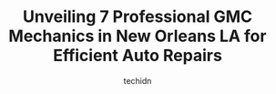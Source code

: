 ---
layout: ampstory
image: https://images.unsplash.com/photo-1542728212-aca4817f0610?ixlib=rb-4.0.3&ixid=MnwxMjA3fDB8MHxwaG90by1wYWdlfHx8fGVufDB8fHx8&auto=format&fit=crop&w=640&h=853&q=80
author: techidn
featured: false
description: Experience the excellence of automotive service by visiting the 7 best GMC Mechanic in New Orleans LA, USA. With their expertise, attention to detail, and commitment to customer satisfaction
title: Unveiling 7 Professional GMC Mechanics in New Orleans LA for Efficient Auto Repairs
cover:
   title: Unveiling 7 Professional GMC Mechanics in New Orleans LA for Efficient Auto Repairs
   subtitle: Rickpate
   background: https://images.unsplash.com/photo-1542728212-aca4817f0610?ixlib=rb-4.0.3&ixid=MnwxMjA3fDB8MHxwaG90by1wYWdlfHx8fGVufDB8fHx8&auto=format&fit=crop&w=640&h=853&q=80

pages: 
 - layout: thirds
   top: <h1>#1 Tims Quality Car Care</h1>
   bottom: "<p>This was the best experience I have ever had dealing with car repairs. The staff and technicians at Tims were great with communicating the issues for repair and priori</p>"
   background: https://www.knot35.com/toplist/wp-content/uploads/2023/06/best-gmc-mechanic-1-in-new-orleans-la-1685833124.jpeg
   backgroundblur: true
 - layout: thirds
   top: <h1>#2 Boudreauxs Automotive Care</h1>
   bottom: "<p>1617 Gentilly Blvd, New Orleans, LA 70119, United States</p>"
   background: https://www.knot35.com/toplist/wp-content/uploads/2023/06/best-gmc-mechanic-2-in-new-orleans-la-1685833124.jpeg
   cta:
      link: https://www.knot35.com/toplist/unveiling-7-professional-gmc-mechanics-in-new-orleans-la-for-efficient-auto-repairs/
      text: Unveiling 7 Professional GMC Mechanics in New Orleans LA for Efficient Auto Repairs
 - layout: thirds
   top: <h1>#3 NOLA Automotive Repairs</h1>
   bottom: "<p>2100 Earhart Blvd, New Orleans, LA 70113, United States</p>"
   background: https://www.knot35.com/toplist/wp-content/uploads/2023/06/best-gmc-mechanic-3-in-new-orleans-la-1685833125.jpeg
   cta:
      link: https://www.knot35.com/toplist/unveiling-7-professional-gmc-mechanics-in-new-orleans-la-for-efficient-auto-repairs/
      text: Unveiling 7 Professional GMC Mechanics in New Orleans LA for Efficient Auto Repairs
 - layout: thirds
   top: <h1>#4 Santos Automotive Center Inc</h1>
   bottom: "<p>2637 Conti St, New Orleans, LA 70119, United States</p>"
   background: https://images.unsplash.com/photo-1536745287225-21d689278fd1?ixlib=rb-4.0.3&ixid=MnwxMjA3fDB8MHxwaG90by1wYWdlfHx8fGVufDB8fHx8&auto=format&fit=crop&w=640&h=853&q=80
   cta:
      link: https://www.knot35.com/toplist/unveiling-7-professional-gmc-mechanics-in-new-orleans-la-for-efficient-auto-repairs/
      text: Unveiling 7 Professional GMC Mechanics in New Orleans LA for Efficient Auto Repairs
 - layout: thirds
   top: <h1>#5 Mid City Automotive, Towing, & Collision, LLC</h1>
   bottom: "<p>1915 Canal St, New Orleans, LA 70112, United States</p>"
   background: https://images.unsplash.com/photo-1496096265110-f83ad7f96608?ixlib=rb-4.0.3&ixid=MnwxMjA3fDB8MHxwaG90by1wYWdlfHx8fGVufDB8fHx8&auto=format&fit=crop&w=640&h=853&q=80
   cta:
      link: https://www.knot35.com/toplist/unveiling-7-professional-gmc-mechanics-in-new-orleans-la-for-efficient-auto-repairs/
      text: Unveiling 7 Professional GMC Mechanics in New Orleans LA for Efficient Auto Repairs
 - layout: thirds
   top: <h1>#6 Cacamos Auto Repair</h1>
   bottom: "<p>2205 Bienville St, New Orleans, LA 70119, United States</p>"
   background: https://images.unsplash.com/photo-1567095761054-7a02e69e5c43?ixlib=rb-4.0.3&ixid=MnwxMjA3fDB8MHxwaG90by1wYWdlfHx8fGVufDB8fHx8&auto=format&fit=crop&w=640&h=853&q=80
   cta:
      link: https://www.knot35.com/toplist/unveiling-7-professional-gmc-mechanics-in-new-orleans-la-for-efficient-auto-repairs/
      text: Unveiling 7 Professional GMC Mechanics in New Orleans LA for Efficient Auto Repairs
 - layout: thirds
   top: <h1>#7 Mossy Motors Collision Center</h1>
   bottom: "<p>1331 S Broad St, New Orleans, LA 70125, United States</p>"
   background: https://images.unsplash.com/photo-1595364397663-fca4f075d796?ixlib=rb-4.0.3&ixid=MnwxMjA3fDB8MHxwaG90by1wYWdlfHx8fGVufDB8fHx8&auto=format&fit=crop&w=640&h=853&q=80
   cta:
      link: https://www.knot35.com/toplist/unveiling-7-professional-gmc-mechanics-in-new-orleans-la-for-efficient-auto-repairs/
      text: Unveiling 7 Professional GMC Mechanics in New Orleans LA for Efficient Auto Repairs
 - layout: thirds
   middle: Continue reading...
   background: https://images.unsplash.com/photo-1557672172-298e090bd0f1?ixlib=rb-4.0.3&ixid=MnwxMjA3fDB8MHxwaG90by1wYWdlfHx8fGVufDB8fHx8&auto=format&fit=crop&w=640&h=853&q=80
   cta:
      link: https://www.knot35.com/toplist/unveiling-7-professional-gmc-mechanics-in-new-orleans-la-for-efficient-auto-repairs/
      text: Unveiling 7 Professional GMC Mechanics in New Orleans LA for Efficient Auto Repairs
      
---